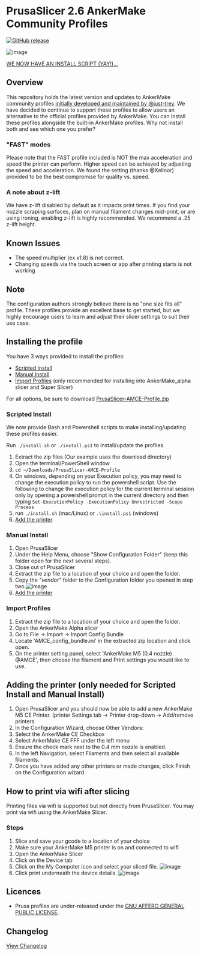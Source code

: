 # PrusaSlicer 2.6 AnkerMake Community Profiles

[![GitHub release](https://img.shields.io/github/v/release/Ankermgmt/prusaslicer-ankermake-ce-profiles?display_name=tag&sort=semver&style=for-the-badge)](https://github.com/Ankermgmt/prusaslicer-ankermake-ce-profiles/releases/latest)

![image](https://github.com/Ankermgmt/prusaslicer-ankermake-ce-profiles/assets/10281380/77beb5cb-c6cb-4385-a266-0ff0e30ac9c2)

[WE NOW HAVE AN INSTALL SCRIPT (YAY!)...](/readme.md#scripted-install)

## Overview

This repository holds the latest version and updates to AnkerMake community profiles [initially developed and maintained by @just-trey](https://github.com/just-trey/ankermake-m5-profile). We have decided to continue to support these profiles to allow users an alternative to the official profiles provided by AnkerMake. You can install these profiles alongside the built-in AnkerMake profiles. Why not install both and see which one you prefer?

### "FAST" modes

Please note that the FAST profile included is NOT the max acceleration and speed the printer can perform. Higher speed can be achieved by adjusting the speed and acceleration. We found the setting (thanks @Xelinor) provided to be the best compromise for quality vs. speed.

### A note about z-lift

We have z-lift disabled by default as it impacts print times. If you find your nozzle scraping surfaces, plan on manual filament changes mid-print, or are using ironing, enabling z-lift is highly recommended. We recommend a .25 z-lift height.

## Known Issues

- The speed multiplier (ex x1.8) is not correct.
- Changing speeds via the touch screen or app after printing starts is not working

## Note

The configuration authors strongly believe there is no "one size fits all" profile. These profiles provide an excellent base to get started, but we highly encourage users to learn and adjust their slicer settings to suit their use case.

## Installing the profile

You have 3 ways provided to install the profiles:

- [Scripted Install](#scripted-install)
- [Manual Install](#manual-install)
- [Import Profiles](#import-profiles) (only recommended for installing into AnkerMake_alpha slicer and Super Slicer)

For all options, be sure to download [PrusaSlicer-AMCE-Profile.zip](https://github.com/Ankermgmt/prusaslicer-ankermake-ce-profiles/releases/latest/download/PrusaSlicer-AMCE-Profile.zip)

### Scripted Install

We now provide Bash and Powershell scripts to make installing/updating these profiles easier.

Run `./install.sh` or `./install.ps1` to install/update the profiles.

1. Extract the zip files (Our example uses the download directory)
2. Open the terminal/PowerShell window
3. `cd ~/Downloads/PrusaSlicer-AMCE-Profile`
4. On windows, depending on your Execution policy, you may need to change the execution policy to run the powershell script. Use the following to change
   the execution policy for the current terminal session only by opening a powershell prompt in the current directory and then typing `Set-ExecutionPolicy -ExecutionPolicy Unrestricted -Scope Process`
5. run `./install.sh` (mac/Linux) or `.\install.ps1` (windows)
6. [Add the printer](#adding-the-printer-only-needed-for-scripted-install-and-manual-install)

### Manual Install

1. Open PrusaSlicer
1. Under the Help Menu, choose "Show Configuration Folder" (keep this folder open for the next several steps).
1. Close out of PrusaSlicer
1. Extract the zip file to a location of your choice and open the folder.
1. Copy the *"vendor"* folder to the Configuration folder you opened in step two.![image](https://user-images.githubusercontent.com/10281380/209450820-d98c5f82-07d5-453b-b5e1-11b294b257ac.png)
6. [Add the printer](#adding-the-printer-only-needed-for-scripted-install-and-manual-install)

### Import Profiles

1. Extract the zip file to a location of your choice and open the folder.
1. Open the AnkerMake Alpha slicer
1. Go to File -> Import -> Import Config Bundle
2. Locate 'AMCE_config_bundle.ini' in the extracted zip location and click open.
3. On the printer setting panel, select 'AnkerMake M5 (0.4 nozzle) @AMCE', then choose the filament and Print settings you would like to use.

## Adding the printer (only needed for Scripted Install and Manual Install)

1. Open PrusaSlicer and you should now be able to add a new AnkerMake M5 CE Printer. (printer Settings tab → Printer drop-down → Add/remove printers
1. In the Configuration Wizard, choose Other Vendors:
1. Select the AnkerMake CE Checkbox
1. Select AnkerMake CE FFF under the left menu
1. Ensure the check mark next to the 0.4 mm nozzle is enabled.
1. In the left Navigation, select Filaments and then select all available filaments.  
1. Once you have added any other printers or made changes, click Finish on the Configuration wizard.

## How to print via wifi after slicing

Printing files via wifi is supported but not directly from PrusaSlicer. You may print via wifi using the AnkerMake Slicer.

### Steps

1. Slice and save your gcode to a location of your choice
1. Make sure your AnkerMake M5 printer is on and connected to wifi
1. Open the AnkerMake Slicer
1. Click on the Device tab
1. Click on the My Computer icon and select your sliced file. ![image](https://user-images.githubusercontent.com/10281380/206552887-486043c2-3329-4105-ad99-438bf1f64516.png)
1. Click print underneath the device details. ![image](https://user-images.githubusercontent.com/10281380/206553190-b5b8a1b8-454d-46a1-8b97-368d6a0632d6.png)

## Licences

- Prusa profiles are under-released under the [GNU AFFERO GENERAL PUBLIC LICENSE](LICENSE).

## Changelog

[View Changelog](/changelog.md)
